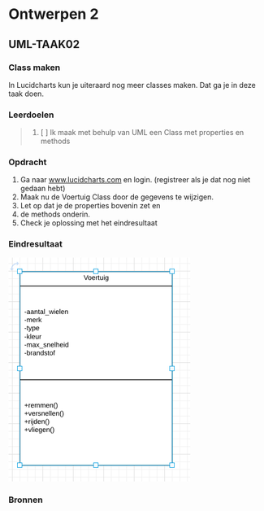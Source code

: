 # Ontwerpen 2

## UML-TAAK02

### Class maken

In Lucidcharts kun je uiteraard nog meer classes maken. Dat ga je in deze taak doen.

### Leerdoelen

> 1. [ ] Ik maak met behulp van UML een Class met properties en methods

### Opdracht

1. Ga naar www.lucidcharts.com en login. (registreer als je dat nog niet gedaan hebt)
2. Maak nu de Voertuig Class door de gegevens te wijzigen.
3. Let op dat je de properties bovenin zet en
4. de methods onderin.
5. Check je oplossing met het eindresultaat

### Eindresultaat

![Eindresultaat](images/eindresultaat.png)

### Bronnen
